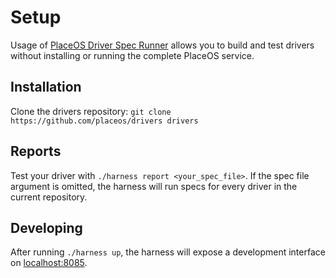 # Setup

Usage of [PlaceOS Driver Spec Runner](https://github.com/PlaceOS/driver-spec-runner) allows you to build and test
drivers without installing or running the complete PlaceOS service.

## Installation

Clone the drivers repository: `git clone https://github.com/placeos/drivers drivers`

## Reports

Test your driver with `./harness report <your_spec_file>`.
If the spec file argument is omitted, the harness will run specs for every driver in the current repository.

## Developing

After running `./harness up`, the harness will expose a development interface on [localhost:8085](http://localhost:8085).
